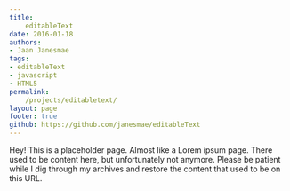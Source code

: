 ```yaml
---
title:
    editableText
date: 2016-01-18
authors:
- Jaan Janesmae
tags:
- editableText
- javascript
- HTML5
permalink:
    /projects/editabletext/
layout: page
footer: true
github: https://github.com/janesmae/editableText
---
```

Hey! This is a placeholder page. Almost like a Lorem ipsum page. There used to be content here, but unfortunately not anymore. Please be patient while I dig through my archives and restore the content that used to be on this URL.
